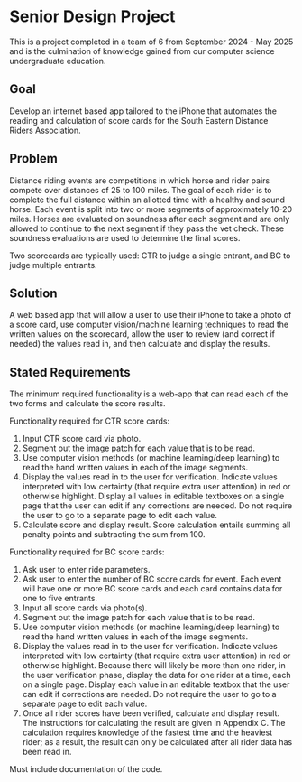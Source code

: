 # Senior Design Project

This is a project completed in a team of 6 from September 2024 - May 2025 and is the culmination of knowledge gained from our computer science undergraduate education.

## Goal

Develop an internet based app tailored to the iPhone that automates the reading and calculation of score cards for the South Eastern Distance Riders Association.

## Problem

Distance riding events are competitions in which horse and rider pairs compete over distances of 25 to 100 miles. The goal of each rider is to complete the full distance within an allotted time with a healthy and sound horse. Each event is split into two or more segments of approximately 10-20 miles. Horses are evaluated on soundness after each segment and are only allowed to continue to the next segment if they pass the vet check. These soundness evaluations are used to determine the final scores.

Two scorecards are typically used: CTR to judge a single entrant, and BC to judge multiple entrants.

## Solution

A web based app that will allow a user to use their iPhone to take a photo of a score card, use computer vision/machine learning techniques to read the written values on the scorecard, allow the user to review (and correct if needed) the values read in, and then calculate and display the results.

## Stated Requirements

The minimum required functionality is a web-app that can read each of the two forms and calculate the score results.

Functionality required for CTR score cards:
1. Input CTR score card via photo.
2. Segment out the image patch for each value that is to be read.
3. Use computer vision methods (or machine learning/deep learning) to read the hand written values in each of the image segments.
4. Display the values read in to the user for verification. Indicate values interpreted with low certainty (that require extra user attention) in red or otherwise highlight. Display all values in editable textboxes on a single page that the user can edit if any corrections are needed. Do not require the user to go to a separate page to edit each value.
5. Calculate score and display result. Score calculation entails summing all penalty points and subtracting the sum from 100.

Functionality required for BC score cards:
1. Ask user to enter ride parameters.
2. Ask user to enter the number of BC score cards for event. Each event will have one or more BC score cards and each card contains data for one to five entrants.
3. Input all score cards via photo(s).
4. Segment out the image patch for each value that is to be read.
5. Use computer vision methods (or machine learning/deep learning) to read the hand written values in each of the image segments.
6. Display the values read in to the user for verification. Indicate values interpreted with low certainty (that require extra user attention) in red or otherwise highlight. Because there will likely be more than one rider, in the user verification phase, display the data for one rider at a time, each on a single page. Display each value in an editable textbox that the user can edit if corrections are needed. Do not require the user to go to a separate page to edit each value.
7. Once all rider scores have been verified, calculate and display result. The instructions for calculating the result are given in Appendix C. The calculation requires knowledge of the fastest time and the heaviest rider; as a result, the result can only be calculated after all rider data has been read in.

Must include documentation of the code.